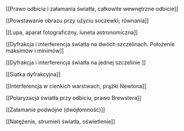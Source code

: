 [[Prawo odbicia i załamania światła, całkowite wewnętrzne odbicie]]

[[Powstawanie obrazu przy użyciu soczewki; równania]]

[[Lupa, aparat fotograficzny, luneta astronomiczna]]

[[Dyfrakcja i interferencja światła na dwóch szczelinach. Położenie maksimów i minimów]]

[[Dyfrakcja i interferencja światła na jednej szczelinie ]]

[[Siatka dyfrakcyjna]]

[[Interferencja w cienkich warstwach, prążki Newtona]]

[[Polaryzacja światła przy odbiciu, prawo Brewstera]]

[[Załamanie podwójne (dwójłomność)]]

[[Natężenie, strumień światła, oświetlenie]]